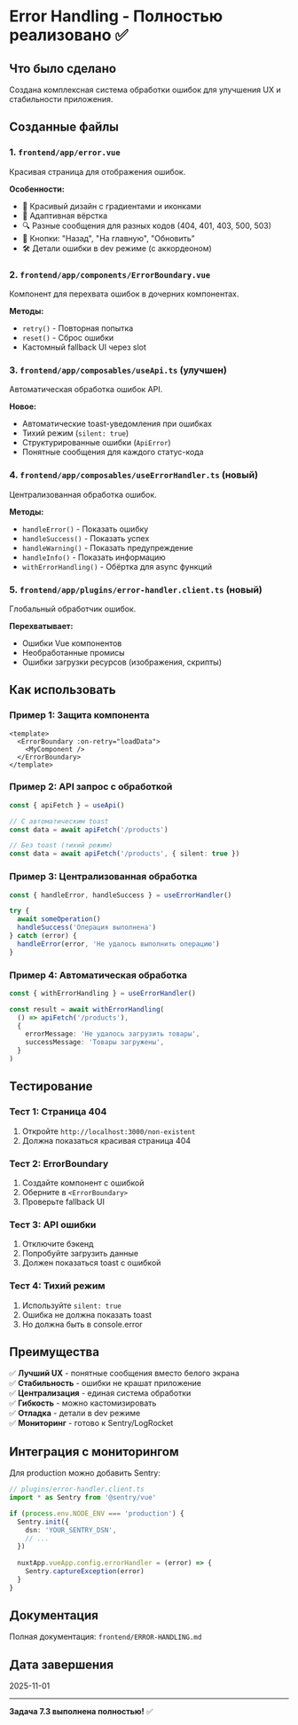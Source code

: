 #  Error Handling - Полностью реализовано ✅

## Что было сделано

Создана комплексная система обработки ошибок для улучшения UX и стабильности приложения.

## Созданные файлы

### 1. `frontend/app/error.vue`
Красивая страница для отображения ошибок.

**Особенности:**
- 🎨 Красивый дизайн с градиентами и иконками
- 📱 Адаптивная вёрстка
- 🔍 Разные сообщения для разных кодов (404, 401, 403, 500, 503)
- 🔄 Кнопки: "Назад", "На главную", "Обновить"
- 🛠️ Детали ошибки в dev режиме (с аккордеоном)

### 2. `frontend/app/components/ErrorBoundary.vue`
Компонент для перехвата ошибок в дочерних компонентах.

**Методы:**
- `retry()` - Повторная попытка
- `reset()` - Сброс ошибки
- Кастомный fallback UI через slot

### 3. `frontend/app/composables/useApi.ts` (улучшен)
Автоматическая обработка ошибок API.

**Новое:**
- Автоматические toast-уведомления при ошибках
- Тихий режим (`silent: true`)
- Структурированные ошибки (`ApiError`)
- Понятные сообщения для каждого статус-кода

### 4. `frontend/app/composables/useErrorHandler.ts` (новый)
Централизованная обработка ошибок.

**Методы:**
- `handleError()` - Показать ошибку
- `handleSuccess()` - Показать успех
- `handleWarning()` - Показать предупреждение
- `handleInfo()` - Показать информацию
- `withErrorHandling()` - Обёртка для async функций

### 5. `frontend/app/plugins/error-handler.client.ts` (новый)
Глобальный обработчик ошибок.

**Перехватывает:**
- Ошибки Vue компонентов
- Необработанные промисы
- Ошибки загрузки ресурсов (изображения, скрипты)

## Как использовать

### Пример 1: Защита компонента

```vue
<template>
  <ErrorBoundary :on-retry="loadData">
    <MyComponent />
  </ErrorBoundary>
</template>
```

### Пример 2: API запрос с обработкой

```typescript
const { apiFetch } = useApi()

// С автоматическим toast
const data = await apiFetch('/products')

// Без toast (тихий режим)
const data = await apiFetch('/products', { silent: true })
```

### Пример 3: Централизованная обработка

```typescript
const { handleError, handleSuccess } = useErrorHandler()

try {
  await someOperation()
  handleSuccess('Операция выполнена')
} catch (error) {
  handleError(error, 'Не удалось выполнить операцию')
}
```

### Пример 4: Автоматическая обработка

```typescript
const { withErrorHandling } = useErrorHandler()

const result = await withErrorHandling(
  () => apiFetch('/products'),
  {
    errorMessage: 'Не удалось загрузить товары',
    successMessage: 'Товары загружены',
  }
)
```

## Тестирование

### Тест 1: Страница 404
1. Откройте `http://localhost:3000/non-existent`
2. Должна показаться красивая страница 404

### Тест 2: ErrorBoundary
1. Создайте компонент с ошибкой
2. Оберните в `<ErrorBoundary>`
3. Проверьте fallback UI

### Тест 3: API ошибки
1. Отключите бэкенд
2. Попробуйте загрузить данные
3. Должен показаться toast с ошибкой

### Тест 4: Тихий режим
1. Используйте `silent: true`
2. Ошибка не должна показать toast
3. Но должна быть в console.error

## Преимущества

✅ **Лучший UX** - понятные сообщения вместо белого экрана  
✅ **Стабильность** - ошибки не крашат приложение  
✅ **Централизация** - единая система обработки  
✅ **Гибкость** - можно кастомизировать  
✅ **Отладка** - детали в dev режиме  
✅ **Мониторинг** - готово к Sentry/LogRocket  

## Интеграция с мониторингом

Для production можно добавить Sentry:

```typescript
// plugins/error-handler.client.ts
import * as Sentry from '@sentry/vue'

if (process.env.NODE_ENV === 'production') {
  Sentry.init({
    dsn: 'YOUR_SENTRY_DSN',
    // ...
  })
  
  nuxtApp.vueApp.config.errorHandler = (error) => {
    Sentry.captureException(error)
  }
}
```

## Документация

Полная документация: `frontend/ERROR-HANDLING.md`

## Дата завершения

2025-11-01

---

**Задача 7.3 выполнена полностью!** ✅
